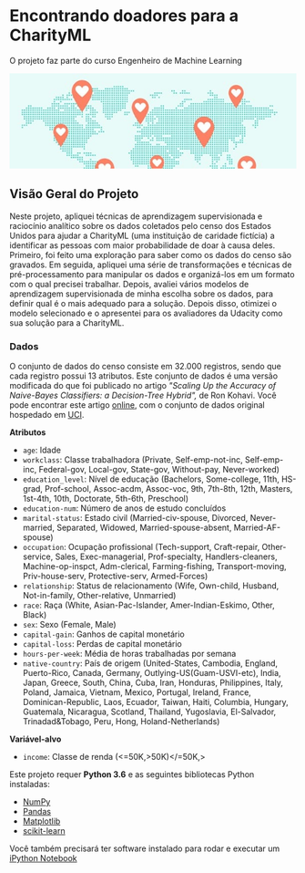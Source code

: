 # Encontrando doadores para a CharityML

O projeto faz parte do curso Engenheiro de Machine Learning

![alt text](https://github.com/vyniciuss/NDG_ml_finding_donors_CharityML/blob/master/charity.jpg)

## Visão Geral do Projeto

Neste projeto, apliquei técnicas de aprendizagem supervisionada e raciocínio analítico sobre os dados coletados pelo censo dos Estados Unidos para ajudar a CharityML (uma instituição de caridade fictícia) a identificar as pessoas com maior probabilidade de doar à causa deles. Primeiro, foi feito uma exploração para saber como os dados do censo são gravados. Em seguida, apliquei uma série de transformações e técnicas de pré-processamento para manipular os dados e organizá-los em um formato com o qual precisei trabalhar. Depois, avaliei vários modelos de aprendizagem supervisionada de minha escolha sobre os dados, para definir qual é o mais adequado para a solução. Depois disso, otimizei o modelo selecionado e o apresentei para os avaliadores da Udacity como sua solução para a CharityML.

### Dados

O conjunto de dados do censo consiste em 32.000 registros, sendo que cada registro possui 13 atributos. Este conjunto de dados é uma versão modificada do que foi publicado no artigo *"Scaling Up the Accuracy of Naive-Bayes Classifiers: a Decision-Tree Hybrid",* de Ron Kohavi. Você pode encontrar este artigo [online](https://www.aaai.org/Papers/KDD/1996/KDD96-033.pdf), com o conjunto de dados original hospedado em [UCI](https://archive.ics.uci.edu/ml/datasets/Census+Income).

**Atributos**
- `age`: Idade
- `workclass`: Classe trabalhadora (Private, Self-emp-not-inc, Self-emp-inc, Federal-gov, Local-gov, State-gov, Without-pay, Never-worked)
- `education_level`: Nível de educação (Bachelors, Some-college, 11th, HS-grad, Prof-school, Assoc-acdm, Assoc-voc, 9th, 7th-8th, 12th, Masters, 1st-4th, 10th, Doctorate, 5th-6th, Preschool)
- `education-num`: Número de anos de estudo concluídos
- `marital-status`: Estado civil (Married-civ-spouse, Divorced, Never-married, Separated, Widowed, Married-spouse-absent, Married-AF-spouse)
- `occupation`: Ocupação profissional (Tech-support, Craft-repair, Other-service, Sales, Exec-managerial, Prof-specialty, Handlers-cleaners, Machine-op-inspct, Adm-clerical, Farming-fishing, Transport-moving, Priv-house-serv, Protective-serv, Armed-Forces)
- `relationship`: Status de relacionamento (Wife, Own-child, Husband, Not-in-family, Other-relative, Unmarried)
- `race`: Raça (White, Asian-Pac-Islander, Amer-Indian-Eskimo, Other, Black)
- `sex`: Sexo (Female, Male)
- `capital-gain`: Ganhos de capital monetário
- `capital-loss`: Perdas de capital monetário
- `hours-per-week`: Média de horas trabalhadas por semana
- `native-country`: País de origem (United-States, Cambodia, England, Puerto-Rico, Canada, Germany, Outlying-US(Guam-USVI-etc), India, Japan, Greece, South, China, Cuba, Iran, Honduras, Philippines, Italy, Poland, Jamaica, Vietnam, Mexico, Portugal, Ireland, France, Dominican-Republic, Laos, Ecuador, Taiwan, Haiti, Columbia, Hungary, Guatemala, Nicaragua, Scotland, Thailand, Yugoslavia, El-Salvador, Trinadad&Tobago, Peru, Hong, Holand-Netherlands)

**Variável-alvo**
- `income`: Classe de renda (<=50K,>50K)</=50K,>

Este projeto requer **Python 3.6** e as seguintes bibliotecas Python instaladas:

- [NumPy](http://www.numpy.org/)
- [Pandas](http://pandas.pydata.org/)
- [Matplotlib](http://matplotlib.org/)
- [scikit-learn](http://scikit-learn.org/stable/)

Você também precisará ter software instalado para rodar e executar um [iPython Notebook](http://ipython.org/notebook.html)
